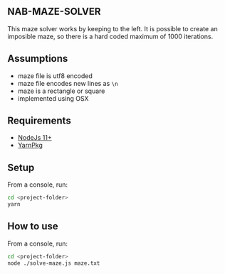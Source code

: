 ## NAB-MAZE-SOLVER

This maze solver works by keeping to the left. It is possible to create an imposible maze, so there is a hard coded maximum of 1000 iterations.

## Assumptions

- maze file is utf8 encoded
- maze file encodes new lines as `\n`
- maze is a rectangle or square
- implemented using OSX

## Requirements

- [NodeJs 11+](https://nodejs.org/en/download/)
- [YarnPkg](https://yarnpkg.com/lang/en/docs/install/)

## Setup

From a console, run:

```bash
cd <project-folder>
yarn
```

## How to use

From a console, run:

```bash
cd <project-folder>
node ./solve-maze.js maze.txt
```
